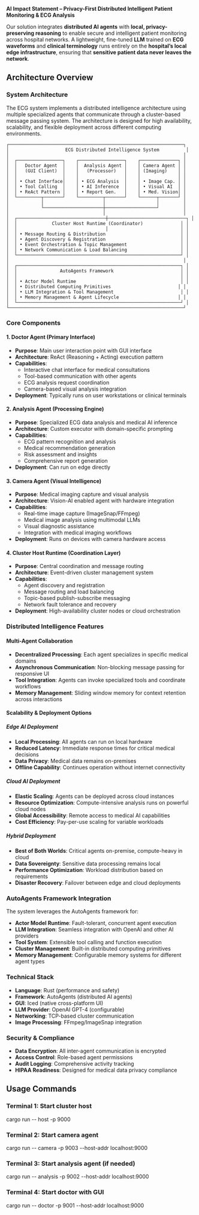 **AI Impact Statement – Privacy-First Distributed Intelligent Patient Monitoring & ECG Analysis**

Our solution integrates **distributed AI agents** with **local, privacy-preserving reasoning** to enable secure and intelligent patient monitoring across hospital networks. A lightweight, fine-tuned **LLM** trained on **ECG waveforms** and **clinical terminology** runs entirely on the **hospital’s local edge infrastructure**, ensuring that **sensitive patient data never leaves the network**.

## Architecture Overview

### System Architecture

The ECG system implements a distributed intelligence architecture using multiple specialized agents that communicate through a cluster-based message passing system. The architecture is designed for high availability, scalability, and flexible deployment across different computing environments.

```
┌─────────────────────────────────────────────────────────────────┐
│                     ECG Distributed Intelligence System          │
│                                                                 │
│  ┌─────────────────┐    ┌─────────────────┐    ┌──────────────┐ │
│  │   Doctor Agent  │    │  Analysis Agent │    │ Camera Agent │ │
│  │   (GUI Client)  │    │   (Processor)   │    │ (Imaging)    │ │
│  │                 │    │                 │    │              │ │
│  │ • Chat Interface│    │ • ECG Analysis  │    │ • Image Cap. │ │
│  │ • Tool Calling  │    │ • AI Inference  │    │ • Visual AI  │ │
│  │ • ReAct Pattern │    │ • Report Gen.   │    │ • Med. Vision│ │
│  └─────────┬───────┘    └─────────┬───────┘    └──────┬───────┘ │
│            │                      │                   │         │
│            └──────────────────────┼───────────────────┘         │
│                                   │                             │
│  ┌─────────────────────────────────┼─────────────────────────────┐ │
│  │             Cluster Host Runtime (Coordinator)              │ │
│  │                                 │                           │ │
│  │ • Message Routing & Distribution                            │ │
│  │ • Agent Discovery & Registration                            │ │
│  │ • Event Orchestration & Topic Management                    │ │
│  │ • Network Communication & Load Balancing                    │ │
│  └─────────────────────────────────────────────────────────────┘ │
│                                                                 │
│  ┌─────────────────────────────────────────────────────────────┐ │
│  │                AutoAgents Framework                         │ │
│  │                                                             │ │
│  │ • Actor Model Runtime                                       │ │
│  │ • Distributed Computing Primitives                         │ │
│  │ • LLM Integration & Tool Management                         │ │
│  │ • Memory Management & Agent Lifecycle                      │ │
│  └─────────────────────────────────────────────────────────────┘ │
└─────────────────────────────────────────────────────────────────┘
```

### Core Components

#### 1. Doctor Agent (Primary Interface)
- **Purpose**: Main user interaction point with GUI interface
- **Architecture**: ReAct (Reasoning + Acting) execution pattern
- **Capabilities**:
  - Interactive chat interface for medical consultations
  - Tool-based communication with other agents
  - ECG analysis request coordination
  - Camera-based visual analysis integration
- **Deployment**: Typically runs on user workstations or clinical terminals

#### 2. Analysis Agent (Processing Engine)
- **Purpose**: Specialized ECG data analysis and medical AI inference
- **Architecture**: Custom executor with domain-specific prompting
- **Capabilities**:
  - ECG pattern recognition and analysis
  - Medical recommendation generation
  - Risk assessment and insights
  - Comprehensive report generation
- **Deployment**: Can run on edge directly

#### 3. Camera Agent (Visual Intelligence)
- **Purpose**: Medical imaging capture and visual analysis
- **Architecture**: Vision-AI enabled agent with hardware integration
- **Capabilities**:
  - Real-time image capture (ImageSnap/FFmpeg)
  - Medical image analysis using multimodal LLMs
  - Visual diagnostic assistance
  - Integration with medical imaging workflows
- **Deployment**: Runs on devices with camera hardware access

#### 4. Cluster Host Runtime (Coordination Layer)
- **Purpose**: Central coordination and message routing
- **Architecture**: Event-driven cluster management system
- **Capabilities**:
  - Agent discovery and registration
  - Message routing and load balancing
  - Topic-based publish-subscribe messaging
  - Network fault tolerance and recovery
- **Deployment**: High-availability cluster nodes or cloud orchestration

### Distributed Intelligence Features

#### Multi-Agent Collaboration
- **Decentralized Processing**: Each agent specializes in specific medical domains
- **Asynchronous Communication**: Non-blocking message passing for responsive UI
- **Tool Integration**: Agents can invoke specialized tools and coordinate workflows
- **Memory Management**: Sliding window memory for context retention across interactions

#### Scalability & Deployment Options

##### Edge AI Deployment
- **Local Processing**: All agents can run on local hardware
- **Reduced Latency**: Immediate response times for critical medical decisions
- **Data Privacy**: Medical data remains on-premises
- **Offline Capability**: Continues operation without internet connectivity

##### Cloud AI Deployment
- **Elastic Scaling**: Agents can be deployed across cloud instances
- **Resource Optimization**: Compute-intensive analysis runs on powerful cloud nodes
- **Global Accessibility**: Remote access to medical AI capabilities
- **Cost Efficiency**: Pay-per-use scaling for variable workloads

##### Hybrid Deployment
- **Best of Both Worlds**: Critical agents on-premise, compute-heavy in cloud
- **Data Sovereignty**: Sensitive data processing remains local
- **Performance Optimization**: Workload distribution based on requirements
- **Disaster Recovery**: Failover between edge and cloud deployments

### AutoAgents Framework Integration

The system leverages the AutoAgents framework for:

- **Actor Model Runtime**: Fault-tolerant, concurrent agent execution
- **LLM Integration**: Seamless integration with OpenAI and other AI providers
- **Tool System**: Extensible tool calling and function execution
- **Cluster Management**: Built-in distributed computing primitives
- **Memory Management**: Configurable memory systems for different agent types

### Technical Stack

- **Language**: Rust (performance and safety)
- **Framework**: AutoAgents (distributed AI agents)
- **GUI**: Iced (native cross-platform UI)
- **LLM Provider**: OpenAI GPT-4 (configurable)
- **Networking**: TCP-based cluster communication
- **Image Processing**: FFmpeg/ImageSnap integration

### Security & Compliance

- **Data Encryption**: All inter-agent communication is encrypted
- **Access Control**: Role-based agent permissions
- **Audit Logging**: Comprehensive activity tracking
- **HIPAA Readiness**: Designed for medical data privacy compliance

## Usage Commands

### Terminal 1: Start cluster host
cargo run -- host -p 9000

### Terminal 2: Start camera agent
cargo run -- camera -p 9003 --host-addr localhost:9000

### Terminal 3: Start analysis agent (if needed)
cargo run -- analysis -p 9002 --host-addr localhost:9000

### Terminal 4: Start doctor with GUI
cargo run -- doctor -p 9001 --host-addr localhost:9000
